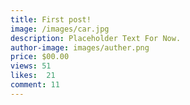 ```yaml
---
title: First post!
image: /images/car.jpg
description: Placeholder Text For Now.
author-image: images/auther.png
price: $00.00
views: 51
likes:  21
comment: 11
---
```


